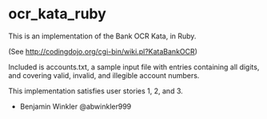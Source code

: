 ocr_kata_ruby
=============
This is an implementation of the Bank OCR Kata, in Ruby.

(See http://codingdojo.org/cgi-bin/wiki.pl?KataBankOCR)

Included is accounts.txt, a sample input file with entries containing all
digits, and covering valid, invalid, and illegible account numbers.

This implementation satisfies user stories 1, 2, and 3.

- Benjamin Winkler
  @abwinkler999
